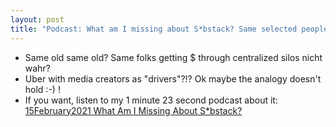 ```yaml
---
layout: post
title: "Podcast: What am I missing about S*bstack? Same selected people make money and control your content?!?"
---
```

* Same old same old? Same folks getting $ through centralized silos nicht wahr?
* Uber with media creators as "drivers"?!?  Ok maybe the analogy doesn't hold :-) !
* If you want, listen to my 1 minute 23 second podcast about it: [15February2021 What Am I Missing About S*bstack?](https://www.rolandmicroblog.com/2021/02/15/february-what-am.html)

